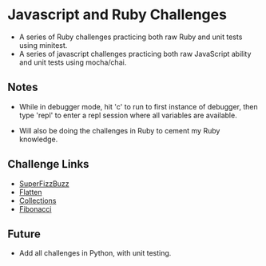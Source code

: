 # Javascript and Ruby Challenges

- A series of Ruby challenges practicing both raw Ruby and unit tests using minitest.
- A series of javascript challenges practicing both raw JavaScript ability and unit tests using mocha/chai.

## Notes
- While in debugger mode, hit 'c' to run to first instance of debugger, then type 'repl' to enter a repl session where all variables are available.

- Will also be doing the challenges in Ruby to cement my Ruby knowledge.

## Challenge Links

  - [SuperFizzBuzz](http://backend.turing.io/module1/student_homework/super_fizz)
  - [Flatten](https://github.com/turingschool/challenges/blob/master/flatten.markdown)
  - [Collections](https://github.com/turingschool/challenges/blob/master/collections.markdown)
  - [Fibonacci](https://github.com/turingschool/challenges/blob/master/fibber.markdown)

## Future

- Add all challenges in Python, with unit testing.
